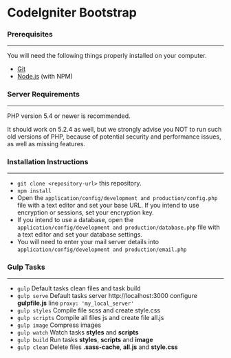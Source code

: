 # CodeIgniter Bootstrap

### Prerequisites
***
You will need the following things properly installed on your computer.

* [Git](http://git-scm.com/)
* [Node.js](http://nodejs.org/) (with NPM)

### Server Requirements
***
PHP version 5.4 or newer is recommended.

It should work on 5.2.4 as well, but we strongly advise you NOT to run
such old versions of PHP, because of potential security and performance
issues, as well as missing features.

### Installation Instructions
***
* `git clone <repository-url>` this repository.
* `npm install`
* Open the `application/config/development and production/config.php` file with a text editor and set your base URL. If you intend to use encryption or sessions, set your encryption key.
* If you intend to use a database, open the `application/config/development and production/database.php` file with a text editor and set your database settings.
* You will need to enter your mail server details into `application/config/development and production/email.php`

### Gulp Tasks
***

* `gulp` Default tasks clean files and task build
* `gulp serve` Default tasks server http://localhost:3000 configure **gulpfile.js** line `proxy: 'my_local_server'`
* `gulp styles` Compile file scss and create style.css
* `gulp scripts` Compile all files js and create file all.js
* `gulp image` Compress images
* `gulp watch` Watch tasks **styles** and **scripts**
* `gulp build` Run tasks **styles**, **scripts** and **image**
* `gulp clean` Delete files **.sass-cache**, **all.js** and **style.css**


